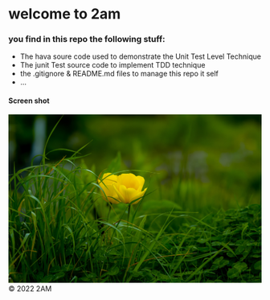 # welcome to 2am

### you find in this repo the following stuff:
* The hava soure code used to demonstrate the Unit Test Level Technique
* The junit Test source code to implement TDD technique
* the .gitignore & README.md files to manage this repo it self
* ...
#### Screen shot
![BackGround](https://github.com/2amgo/testing/blob/main/images/backgroundflower.jpg)
© 2022 2AM
